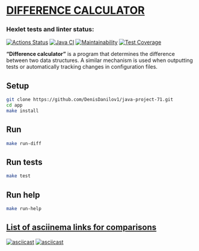 # [DIFFERENCE CALCULATOR](https://github.com/DenisDanilov1/java-project-71/blob/main/README.md)

### Hexlet tests and linter status:
[![Actions Status](https://github.com/DenisDanilov1/java-project-71/actions/workflows/hexlet-check.yml/badge.svg)](https://github.com/DenisDanilov1/java-project-71/actions)
[![Java CI](https://github.com/DenisDanilov1/java-project-71/actions/workflows/main.yml/badge.svg)](https://github.com/DenisDanilov1/java-project-71/actions/workflows/main.yml)
[![Maintainability](https://api.codeclimate.com/v1/badges/5c00f99a0fb19a59aa8e/maintainability)](https://codeclimate.com/github/DenisDanilov1/java-project-71/maintainability)
[![Test Coverage](https://api.codeclimate.com/v1/badges/4f2a74ec56c58ec09229/test_coverage)](https://codeclimate.com/github/DenisDanilov1/java-project-71/test_coverage)

<p><b>“Difference calculator”</b> is a program that determines the difference between two data structures. A similar mechanism is used when outputting tests or automatically tracking changes in configuration files.</p>

## Setup

```bash
git clone https://github.com/DenisDanilov1/java-project-71.git
cd app
make install
```

## Run

```bash
make run-diff
```

## Run tests

```bash
make test
```

## Run help

```bash
make run-help
```

## [List of asciinema links for comparisons](https://asciinema.org/~DenisDanilov1)
[![asciicast](https://asciinema.org/a/raoSruvyXZ8Goui5gExo4drwv.svg)](https://asciinema.org/a/raoSruvyXZ8Goui5gExo4drwv)
[![asciicast](https://asciinema.org/a/olKT7WpzejJsv0pYjUTUzDjE9.svg)](https://asciinema.org/a/olKT7WpzejJsv0pYjUTUzDjE9)
